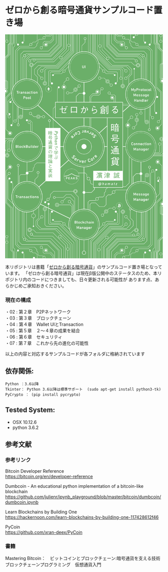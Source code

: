   
# ゼロから創る暗号通貨サンプルコード置き場

![cover](doc/img/cover.png?raw=true "cover")

本リポジトリは書籍「[ゼロから創る暗号通貨](https://peaks.cc/cryptocurrency)」のサンプルコード置き場となっています。
「ゼロから創る暗号通貨」は現在β版公開中のステータスのため、本リポジトリ内のコードにつきましても、日々更新される可能性が
あります点、あらかじめご承知おきください。


### 現在の構成

・02 : 第２章　P2Pネットワーク  
・03 : 第３章　ブロックチェーン  
・04 : 第４章　Wallet UIとTransaction  
・05 : 第５章　２〜４章の成果を結合  
・06 : 第６章　セキュリティ  
・07 : 第７章　これから先の進化の可能性  

以上の内容と対応するサンプルコードが各フォルダに格納されています


## 依存関係:

    Python ：3.6以降
    Tkinter： Python 3.6以降は標準サポート  (sudo apt-get install python3-tk)
    PyCrypto ： (pip install pycrypto)


## Tested System:

* OSX 10.12.6
* python 3.6.2




## 参考文献

### 参考リンク

Bitcoin Developer Reference  
https://bitcoin.org/en/developer-reference  

Dumbcoin - An educational python implementation of a bitcoin-like blockchain
https://github.com/julienr/ipynb_playground/blob/master/bitcoin/dumbcoin/dumbcoin.ipynb  

Learn Blockchains by Building One  
https://hackernoon.com/learn-blockchains-by-building-one-117428612f46

PyCoin  
https://github.com/xran-deex/PyCoin  


### 書籍

Mastering Bitcoin：　ビットコインとブロックチェーン:暗号通貨を支える技術  
ブロックチェーンプログラミング　仮想通貨入門



